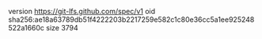 version https://git-lfs.github.com/spec/v1
oid sha256:ae18a63789db51f4222203b2217259e582c1c80e36cc5a1ee925248522a1660c
size 3794
